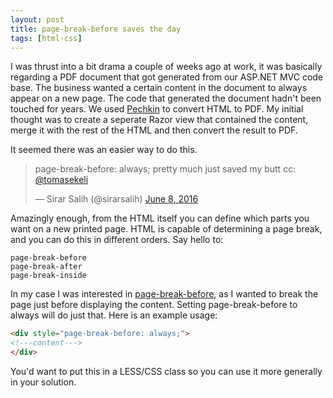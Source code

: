 ```yaml
---
layout: post
title: page-break-before saves the day
tags: [html-css]
---
```


I was thrust into a bit drama a couple of weeks ago at work, it was basically regarding a PDF document that got generated from our ASP.NET MVC code base. The business wanted a certain content in the document to always appear on a new page. The code that generated the document hadn't been touched for years. We used [Pechkin](https://github.com/gmanny/Pechkin) to convert HTML to PDF. My initial thought was to create a seperate Razor view that contained the content, merge it with the rest of the HTML and then convert the result to PDF.

It seemed there was an easier way to do this. 

<blockquote class="twitter-tweet" data-lang="en"><p lang="en" dir="ltr">page-break-before: always; pretty much just saved my butt cc: <a href="https://twitter.com/tomasekeli">@tomasekeli</a></p>&mdash; Sirar Salih (@sirarsalih) <a href="https://twitter.com/sirarsalih/status/740496400140636160">June 8, 2016</a></blockquote>
<script async src="//platform.twitter.com/widgets.js" charset="utf-8"></script>

Amazingly enough, from the HTML itself you can define which parts you want on a new printed page. HTML is capable of determining a page break, and you can do this in different orders. Say hello to:

```
page-break-before
page-break-after
page-break-inside
```

In my case I was interested in [page-break-before](http://www.w3schools.com/cssref/pr_print_pagebb.asp), as I wanted to break the page just before displaying the content. Setting page-break-before to always will do just that. Here is an example usage:

```html
<div style="page-break-before: always;">
<!---content--->
</div>
```

You'd want to put this in a LESS/CSS class so you can use it more generally in your solution.